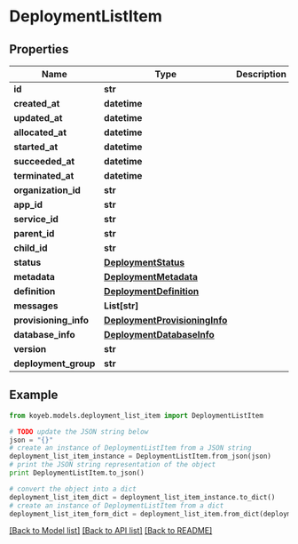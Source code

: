 # DeploymentListItem


## Properties
Name | Type | Description | Notes
------------ | ------------- | ------------- | -------------
**id** | **str** |  | [optional] 
**created_at** | **datetime** |  | [optional] 
**updated_at** | **datetime** |  | [optional] 
**allocated_at** | **datetime** |  | [optional] 
**started_at** | **datetime** |  | [optional] 
**succeeded_at** | **datetime** |  | [optional] 
**terminated_at** | **datetime** |  | [optional] 
**organization_id** | **str** |  | [optional] 
**app_id** | **str** |  | [optional] 
**service_id** | **str** |  | [optional] 
**parent_id** | **str** |  | [optional] 
**child_id** | **str** |  | [optional] 
**status** | [**DeploymentStatus**](DeploymentStatus.md) |  | [optional] 
**metadata** | [**DeploymentMetadata**](DeploymentMetadata.md) |  | [optional] 
**definition** | [**DeploymentDefinition**](DeploymentDefinition.md) |  | [optional] 
**messages** | **List[str]** |  | [optional] 
**provisioning_info** | [**DeploymentProvisioningInfo**](DeploymentProvisioningInfo.md) |  | [optional] 
**database_info** | [**DeploymentDatabaseInfo**](DeploymentDatabaseInfo.md) |  | [optional] 
**version** | **str** |  | [optional] 
**deployment_group** | **str** |  | [optional] 

## Example

```python
from koyeb.models.deployment_list_item import DeploymentListItem

# TODO update the JSON string below
json = "{}"
# create an instance of DeploymentListItem from a JSON string
deployment_list_item_instance = DeploymentListItem.from_json(json)
# print the JSON string representation of the object
print DeploymentListItem.to_json()

# convert the object into a dict
deployment_list_item_dict = deployment_list_item_instance.to_dict()
# create an instance of DeploymentListItem from a dict
deployment_list_item_form_dict = deployment_list_item.from_dict(deployment_list_item_dict)
```
[[Back to Model list]](../README.md#documentation-for-models) [[Back to API list]](../README.md#documentation-for-api-endpoints) [[Back to README]](../README.md)


